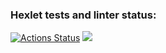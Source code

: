 ### Hexlet tests and linter status:
[![Actions Status](https://github.com/Artemka2510/frontend-project-46/workflows/hexlet-check/badge.svg)](https://github.com/Artemka2510/frontend-project-46/actions)
<a href="https://codeclimate.com/github/Artemka2510/frontend-project-46/maintainability"><img src="https://api.codeclimate.com/v1/badges/481d05265da76938ab16/maintainability" /></a>
